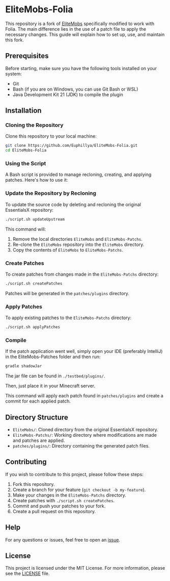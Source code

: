 # EliteMobs-Folia

This repository is a fork of [EliteMobs](https://github.com/MagmaGuy/EliteMobs) specifically modified to work with Folia. The main difference lies in the use of a patch file to apply the necessary changes. This guide will explain how to set up, use, and maintain this fork.

## Prerequisites

Before starting, make sure you have the following tools installed on your system:

- Git
- Bash (if you are on Windows, you can use Git Bash or WSL)
- Java Development Kit 21 (JDK) to compile the plugin

## Installation

### Cloning the Repository

Clone this repository to your local machine:

```bash
git clone https://github.com/Euphillya/EliteMobs-Folia.git
cd EliteMobs-Folia
```

### Using the Script

A Bash script is provided to manage recloning, creating, and applying patches. Here's how to use it:

### Update the Repository by Recloning

To update the source code by deleting and recloning the original EssentialsX repository:

```bash
./script.sh updateUpstream
```

This command will:
1. Remove the local directories `EliteMobs` and `EliteMobs-Patchs`.
2. Re-clone the `EliteMobs` repository into the `EliteMobs` directory.
3. Copy the contents of `EliteMobs` to `EliteMobs-Patchs`.

### Create Patches

To create patches from changes made in the `EliteMobs-Patchs` directory:

```bash
./script.sh createPatches
```

Patches will be generated in the `patches/plugins` directory.

### Apply Patches

To apply existing patches to the `EliteMobs-Patchs` directory:

```bash
./script.sh applyPatches
```

### Compile

If the patch application went well, simply open your IDE (preferably IntelliJ) in the EliteMobs-Patches folder and then run:

```bash
gradle shadowJar
```

The jar file can be found in `./testbed/plugins/`.

Then, just place it in your Minecraft server.

This command will apply each patch found in `patches/plugins` and create a commit for each applied patch.

## Directory Structure

- `EliteMobs/`: Cloned directory from the original EssentialsX repository.
- `EliteMobs-Patchs/`: Working directory where modifications are made and patches are applied.
- `patches/plugins/`: Directory containing the generated patch files.

## Contributing

If you wish to contribute to this project, please follow these steps:

1. Fork this repository.
2. Create a branch for your feature (`git checkout -b my-feature`).
3. Make your changes in the `EliteMobs-Patchs` directory.
4. Create patches with `./script.sh createPatches`.
5. Commit and push your patches to your fork.
6. Create a pull request on this repository.

## Help

For any questions or issues, feel free to open an [issue](https://github.com/Euphillya/EliteMobs-Folia/issues).

## License

This project is licensed under the MIT License. For more information, please see the [LICENSE](LICENSE) file.